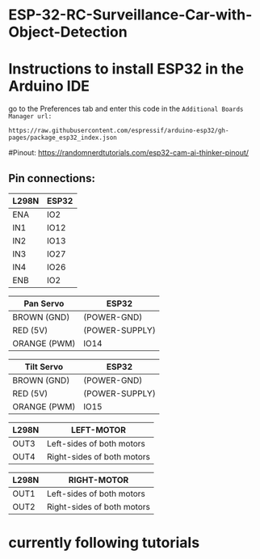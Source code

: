 # ESP-32-RC-Surveillance-Car-with-Object-Detection

# Instructions to install ESP32 in the Arduino IDE

go to the Preferences tab and enter this code in the 
`Additional Boards Manager url:`

`https://raw.githubusercontent.com/espressif/arduino-esp32/gh-pages/package_esp32_index.json`



#Pinout:
https://randomnerdtutorials.com/esp32-cam-ai-thinker-pinout/

## Pin connections:

| L298N | ESP32 |
| ----- | ----- |
| ENA   | IO2   |
| IN1   | IO12  |
| IN2   | IO13  |
| IN3   | IO27  |
| IN4   | IO26  |
| ENB   | IO2   |

| Pan Servo    | ESP32          |
| ------------ | -------------- |
| BROWN (GND)  | (POWER-GND)    |
| RED (5V)     | (POWER-SUPPLY) |
| ORANGE (PWM) | IO14           |

| Tilt Servo   | ESP32          |
| ------------ | -------------- |
| BROWN (GND)  | (POWER-GND)    |
| RED (5V)     | (POWER-SUPPLY) |
| ORANGE (PWM) | IO15           |

| L298N | LEFT-MOTOR                 |
| ----- | -------------------------- |
| OUT3  | Left-sides of both motors  |
| OUT4  | Right-sides of both motors |

| L298N | RIGHT-MOTOR                        |
| ----- | ---------------------------------- |
| OUT1  | Left-sides of both motors          |
| OUT2  | Right-sides of both motors		 |


# currently following tutorials

